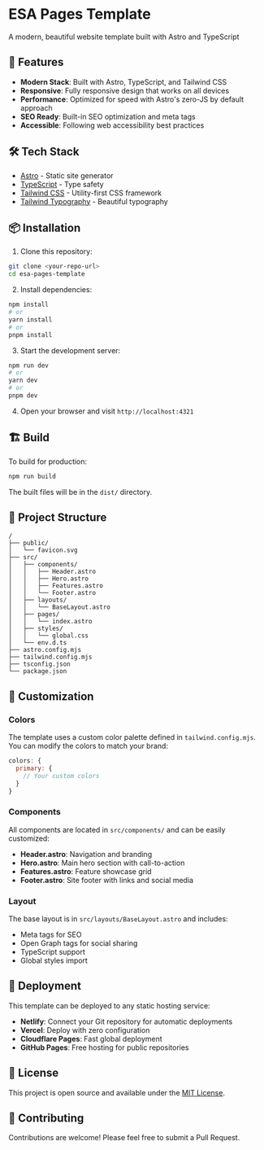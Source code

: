 # ESA Pages Template

A modern, beautiful website template built with Astro and TypeScript

## 🚀 Features

- **Modern Stack**: Built with Astro, TypeScript, and Tailwind CSS
- **Responsive**: Fully responsive design that works on all devices
- **Performance**: Optimized for speed with Astro's zero-JS by default approach
- **SEO Ready**: Built-in SEO optimization and meta tags
- **Accessible**: Following web accessibility best practices

## 🛠️ Tech Stack

- [Astro](https://astro.build/) - Static site generator
- [TypeScript](https://www.typescriptlang.org/) - Type safety
- [Tailwind CSS](https://tailwindcss.com/) - Utility-first CSS framework
- [Tailwind Typography](https://tailwindcss.com/docs/typography-plugin) - Beautiful typography

## 📦 Installation

1. Clone this repository:
```bash
git clone <your-repo-url>
cd esa-pages-template
```

2. Install dependencies:
```bash
npm install
# or
yarn install
# or
pnpm install
```

3. Start the development server:
```bash
npm run dev
# or
yarn dev
# or
pnpm dev
```

4. Open your browser and visit `http://localhost:4321`

## 🏗️ Build

To build for production:

```bash
npm run build
```

The built files will be in the `dist/` directory.

## 📁 Project Structure

```
/
├── public/
│   └── favicon.svg
├── src/
│   ├── components/
│   │   ├── Header.astro
│   │   ├── Hero.astro
│   │   ├── Features.astro
│   │   └── Footer.astro
│   ├── layouts/
│   │   └── BaseLayout.astro
│   ├── pages/
│   │   └── index.astro
│   ├── styles/
│   │   └── global.css
│   └── env.d.ts
├── astro.config.mjs
├── tailwind.config.mjs
├── tsconfig.json
└── package.json
```

## 🎨 Customization

### Colors
The template uses a custom color palette defined in `tailwind.config.mjs`. You can modify the colors to match your brand:

```js
colors: {
  primary: {
    // Your custom colors
  }
}
```

### Components
All components are located in `src/components/` and can be easily customized:

- **Header.astro**: Navigation and branding
- **Hero.astro**: Main hero section with call-to-action
- **Features.astro**: Feature showcase grid
- **Footer.astro**: Site footer with links and social media

### Layout
The base layout is in `src/layouts/BaseLayout.astro` and includes:

- Meta tags for SEO
- Open Graph tags for social sharing
- TypeScript support
- Global styles import

## 🚀 Deployment

This template can be deployed to any static hosting service:

- **Netlify**: Connect your Git repository for automatic deployments
- **Vercel**: Deploy with zero configuration
- **Cloudflare Pages**: Fast global deployment
- **GitHub Pages**: Free hosting for public repositories

## 📝 License

This project is open source and available under the [MIT License](LICENSE).

## 🤝 Contributing

Contributions are welcome! Please feel free to submit a Pull Request.

